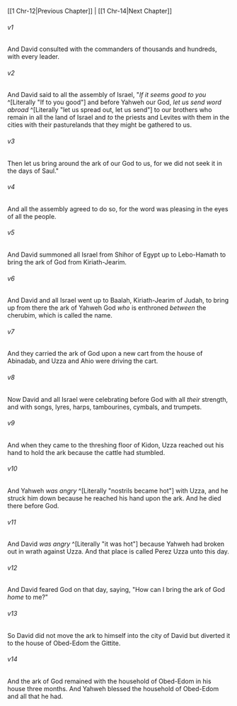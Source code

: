 ﻿---
aliases:
  - 1 Chronicles 13
---

[[1 Chr-12|Previous Chapter]] | [[1 Chr-14|Next Chapter]]

###### v1
And David consulted with the commanders of thousands and hundreds, with every leader.

###### v2
And David said to all the assembly of Israel, "_If it seems good to you_ ^[Literally "If to you good"] and before Yahweh our God, _let us send word abroad_ ^[Literally "let us spread out, let us send"] to our brothers who remain in all the land of Israel and _to_ the priests and Levites with them in the cities with their pasturelands that they might be gathered to us.

###### v3
Then let us bring around the ark of our God to us, for we did not seek it in the days of Saul."

###### v4
And all the assembly agreed to do so, for the word was pleasing in the eyes of all the people.

###### v5
And David summoned all Israel from Shihor of Egypt up to Lebo-Hamath to bring the ark of God from Kiriath-Jearim.

###### v6
And David and all Israel went up to Baalah, Kiriath-Jearim of Judah, to bring up from there the ark of Yahweh God _who_ is enthroned _between_ the cherubim, which is called the name.

###### v7
And they carried the ark of God upon a new cart from the house of Abinadab, and Uzza and Ahio were driving the cart.

###### v8
Now David and all Israel were celebrating before God with all _their_ strength, and with songs, lyres, harps, tambourines, cymbals, and trumpets.

###### v9
And when they came to the threshing floor of Kidon, Uzza reached out his hand to hold the ark because the cattle had stumbled.

###### v10
And Yahweh _was angry_ ^[Literally "nostrils became hot"] with Uzza, and he struck him down because he reached his hand upon the ark. And he died there before God.

###### v11
And David _was angry_ ^[Literally "it was hot"] because Yahweh had broken out in wrath against Uzza. And that place is called Perez Uzza unto this day.

###### v12
And David feared God on that day, saying, "How can I bring the ark of God _home_ to me?"

###### v13
So David did not move the ark to himself into the city of David but diverted it to the house of Obed-Edom the Gittite.

###### v14
And the ark of God remained with the household of Obed-Edom in his house three months. And Yahweh blessed the household of Obed-Edom and all that he had.